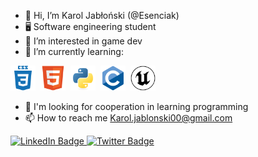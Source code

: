 - 👋 Hi, I’m Karol Jabłoński (@Esenciak)
- 🖥  Software engineering student
- 👀 I’m interested in game dev 
- 🌱 I’m currently learning:

<div>
  
  <img src="https://github.com/devicons/devicon/blob/master/icons/css3/css3-plain-wordmark.svg"  title="CSS3" alt="CSS" width="40" height="40"/>&nbsp;
  <img src="https://github.com/devicons/devicon/blob/master/icons/html5/html5-original.svg" title="HTML5" alt="HTML" width="40" height="40"/>&nbsp;
  <img src="https://github.com/devicons/devicon/blob/1119b9f84c0290e0f0b38982099a2bd027a48bf1/icons/python/python-original.svg" title="Python 3.0" alt="Python 3.0" width="40" height="40"/>&nbsp;
  <img src="https://github.com/devicons/devicon/blob/master/icons/c/c-original.svg" title="C++" alt="C++" width="40" height="40"/>&nbsp;
  <img src="https://github.com/devicons/devicon/blob/1119b9f84c0290e0f0b38982099a2bd027a48bf1/icons/unrealengine/unrealengine-original.svg" title="Unreal Engine 5" alt="Unreal Engine 5" width="40" height="40"/>&nbsp;
</div>

- 💞️ I'm looking for cooperation in learning programming
- 📫 How to reach me Karol.jablonski00@gmail.com

<!---
Esenciak/Esenciak is a ✨ special ✨ repository because its `README.md` (this file) appears on your GitHub profile.
You can click the Preview link to take a look at your changes.
--->

<div id="badges">
  <a href="https://www.linkedin.com/in/karol-jabłoński-25739a215/">
    <img src="https://img.shields.io/badge/LinkedIn-blue?style=for-the-badge&logo=linkedin&logoColor=white" alt="LinkedIn Badge"/>
  </a>
  <a href="https://twitter.com/Karolek_00_jab">
    <img src="https://img.shields.io/badge/Twitter-blue?style=for-the-badge&logo=twitter&logoColor=white" alt="Twitter Badge"/>
  </a>
</div>
